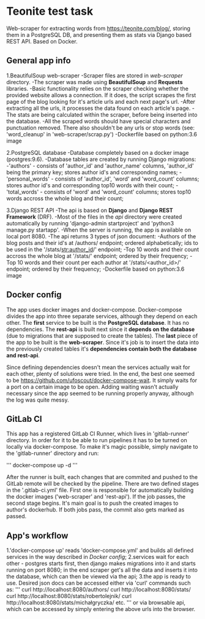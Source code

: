 # Teonite test task

Web-scraper for extracting words from https://teonite.com/blog/, storing them in a PostgreSQL DB, and presenting them as stats via Django based REST API. Based on Docker.

## General app info

1.BeautifulSoup web-scraper
  -Scraper files are stored in *web-scraper* directory.
  -The scraper was made using **BeautifulSoup** and **Requests** libraries.
  -Basic functionality relies on the scraper checking whether the provided website allows a connection. If it does, the script scrapes the first page
  of the blog looking for it's article urls and each next page's url.
  -After extracting all the urls, it processes the data found on each article's page.
  -The stats are being calculated within the scraper, before being inserted into the database.
  -All the scraped words should have special characters and punctuation removed. There also shouldn't be any urls or stop words
  (see: 'word_cleanup' in 'web-scraper/scrap.py')
  -Dockerfile based on python:3.6 image

2.PostgreSQL database
  -Database completely based on a docker image (postgres:9.6).
  -Database tables are created by running Django migrations:
   -'authors' - consists of 'author_id' and 'author_name' columns, 'author_id' being the primary key; stores author id's and corresponding names;
   -'personal_words' - consists of 'author_id', 'word' and 'word_count' columns; stores author id's and corresponding top10 words with their count;
   -'total_words' - consists of 'word' and 'word_count' columns; stores top10 words accross the whole blog and their count;

3.Django REST API
  -The api is based on **Django** and **Django REST Framework** (DRF).
  -Most of the files in the *api* directory were created automatically by running 'django-admin startproject' and 'python3 manage.py startapp'.
  -When the server is running, the app is available on local port 8080.
  -The api returns 3 types of json document:
   -Authors of the blog posts and their id's at /authors/ endpoint; ordered alphabetically; ids to be used in the '/stats/<str:author_id>/' endpoint;
   -Top 10 words and their count accross the whole blog at '/stats/' endpoint; ordered by their frequency;
   -Top 10 words and their count per each author at '/stats/<author_id>/' endpoint; ordered by their frequency;
  -Dockerfile based on python:3.6 image

## Docker config

The app uses docker images and docker-compose. Docker-compose divides the app into three separate services, although they depend on each other.
The **first** service to be built is the **PostgreSQL database**. It has no dependencies.
The **rest-api** is built next since it **depends on the database** (due to migrations that are supposed to create the tables).
The **last** piece of the app to be built is the **web-scraper**. Since it's job is to insert the data into the previously created tables it's **dependencies contain both the database and rest-api**.

Since defining dependencies doesn't mean the services actually wait for each other, plenty of solutions were tried. In the end, the best one seemed to be
https://github.com/ufoscout/docker-compose-wait. It simply waits for a port on a certain image to be open.
Adding waiting wasn't actually necessary since the app seemed to be running properly anyway, although the log was quite messy.

## GitLab CI

This app has a registered GitLab CI Runner, which lives in 'gitlab-runner' directory. In order for it to be able to run pipelines it has to be turned on locally via docker-compose.
To make it's magic possible, simply navigate to the 'gitlab-runner' directory and run:

'''
docker-compose up -d
'''

After the runner is built, each changes that are commited and pushed to the GitLab remote will be checked by the pipeline.
There are two defined stages in the '.gitlab-ci.yml' file. First one is responsible for automatically building the docker images ('web-scraper' and 'rest-api').
If the job passes, the second stage begins. It's main goal is to push the created images to author's dockerhub.
If both jobs pass, the commit also gets marked as passed.

## App's workflow

1.'docker-compose up' reads 'docker-compose.yml' and builds all defined services in the way described in *Docker config*;
2.services wait for each other - postgres starts first, then django makes migrations into it and starts running on port 8080; in the end scraper get's all the data
and inserts it into the database, which can then be viewed via the api;
3.the app is ready to use. Desired json docs can be accessed either via 'curl' commands such as:
'''
curl http://localhost:8080/authors/
curl http://localhost:8080/stats/
curl http://localhost:8080/stats/robertolejnik/
curl http://localhost:8080/stats/michałgryczka/
etc.
'''
or via browsable api, which can be accessed by simply entering the above urls into the browser.

